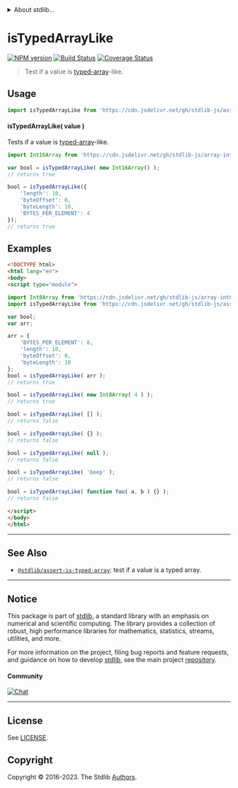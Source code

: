 <!--

@license Apache-2.0

Copyright (c) 2018 The Stdlib Authors.

Licensed under the Apache License, Version 2.0 (the "License");
you may not use this file except in compliance with the License.
You may obtain a copy of the License at

   http://www.apache.org/licenses/LICENSE-2.0

Unless required by applicable law or agreed to in writing, software
distributed under the License is distributed on an "AS IS" BASIS,
WITHOUT WARRANTIES OR CONDITIONS OF ANY KIND, either express or implied.
See the License for the specific language governing permissions and
limitations under the License.

-->


<details>
  <summary>
    About stdlib...
  </summary>
  <p>We believe in a future in which the web is a preferred environment for numerical computation. To help realize this future, we've built stdlib. stdlib is a standard library, with an emphasis on numerical and scientific computation, written in JavaScript (and C) for execution in browsers and in Node.js.</p>
  <p>The library is fully decomposable, being architected in such a way that you can swap out and mix and match APIs and functionality to cater to your exact preferences and use cases.</p>
  <p>When you use stdlib, you can be absolutely certain that you are using the most thorough, rigorous, well-written, studied, documented, tested, measured, and high-quality code out there.</p>
  <p>To join us in bringing numerical computing to the web, get started by checking us out on <a href="https://github.com/stdlib-js/stdlib">GitHub</a>, and please consider <a href="https://opencollective.com/stdlib">financially supporting stdlib</a>. We greatly appreciate your continued support!</p>
</details>

# isTypedArrayLike

[![NPM version][npm-image]][npm-url] [![Build Status][test-image]][test-url] [![Coverage Status][coverage-image]][coverage-url] <!-- [![dependencies][dependencies-image]][dependencies-url] -->

> Test if a value is [typed-array][mdn-typed-array]-like.



<section class="usage">

## Usage

```javascript
import isTypedArrayLike from 'https://cdn.jsdelivr.net/gh/stdlib-js/assert-is-typed-array-like@esm/index.mjs';
```

#### isTypedArrayLike( value )

Tests if a value is [typed-array][mdn-typed-array]-like.

```javascript
import Int16Array from 'https://cdn.jsdelivr.net/gh/stdlib-js/array-int16@esm/index.mjs';

var bool = isTypedArrayLike( new Int16Array() );
// returns true

bool = isTypedArrayLike({
    'length': 10,
    'byteOffset': 0,
    'byteLength': 10,
    'BYTES_PER_ELEMENT': 4
});
// returns true
```

</section>

<!-- /.usage -->

<section class="examples">

## Examples

<!-- eslint-disable no-restricted-syntax, no-empty-function, no-unused-vars -->

<!-- eslint no-undef: "error" -->

```html
<!DOCTYPE html>
<html lang="en">
<body>
<script type="module">

import Int8Array from 'https://cdn.jsdelivr.net/gh/stdlib-js/array-int8@esm/index.mjs';
import isTypedArrayLike from 'https://cdn.jsdelivr.net/gh/stdlib-js/assert-is-typed-array-like@esm/index.mjs';

var bool;
var arr;

arr = {
    'BYTES_PER_ELEMENT': 8,
    'length': 10,
    'byteOffset': 0,
    'byteLength': 10
};
bool = isTypedArrayLike( arr );
// returns true

bool = isTypedArrayLike( new Int8Array( 4 ) );
// returns true

bool = isTypedArrayLike( [] );
// returns false

bool = isTypedArrayLike( {} );
// returns false

bool = isTypedArrayLike( null );
// returns false

bool = isTypedArrayLike( 'beep' );
// returns false

bool = isTypedArrayLike( function foo( a, b ) {} );
// returns false

</script>
</body>
</html>
```

</section>

<!-- /.examples -->

<!-- Section for related `stdlib` packages. Do not manually edit this section, as it is automatically populated. -->

<section class="related">

* * *

## See Also

-   <span class="package-name">[`@stdlib/assert-is-typed-array`][@stdlib/assert/is-typed-array]</span><span class="delimiter">: </span><span class="description">test if a value is a typed array.</span>

</section>

<!-- /.related -->

<!-- Section for all links. Make sure to keep an empty line after the `section` element and another before the `/section` close. -->


<section class="main-repo" >

* * *

## Notice

This package is part of [stdlib][stdlib], a standard library with an emphasis on numerical and scientific computing. The library provides a collection of robust, high performance libraries for mathematics, statistics, streams, utilities, and more.

For more information on the project, filing bug reports and feature requests, and guidance on how to develop [stdlib][stdlib], see the main project [repository][stdlib].

#### Community

[![Chat][chat-image]][chat-url]

---

## License

See [LICENSE][stdlib-license].


## Copyright

Copyright &copy; 2016-2023. The Stdlib [Authors][stdlib-authors].

</section>

<!-- /.stdlib -->

<!-- Section for all links. Make sure to keep an empty line after the `section` element and another before the `/section` close. -->

<section class="links">

[npm-image]: http://img.shields.io/npm/v/@stdlib/assert-is-typed-array-like.svg
[npm-url]: https://npmjs.org/package/@stdlib/assert-is-typed-array-like

[test-image]: https://github.com/stdlib-js/assert-is-typed-array-like/actions/workflows/test.yml/badge.svg?branch=main
[test-url]: https://github.com/stdlib-js/assert-is-typed-array-like/actions/workflows/test.yml?query=branch:main

[coverage-image]: https://img.shields.io/codecov/c/github/stdlib-js/assert-is-typed-array-like/main.svg
[coverage-url]: https://codecov.io/github/stdlib-js/assert-is-typed-array-like?branch=main

<!--

[dependencies-image]: https://img.shields.io/david/stdlib-js/assert-is-typed-array-like.svg
[dependencies-url]: https://david-dm.org/stdlib-js/assert-is-typed-array-like/main

-->

[chat-image]: https://img.shields.io/gitter/room/stdlib-js/stdlib.svg
[chat-url]: https://app.gitter.im/#/room/#stdlib-js_stdlib:gitter.im

[stdlib]: https://github.com/stdlib-js/stdlib

[stdlib-authors]: https://github.com/stdlib-js/stdlib/graphs/contributors

[umd]: https://github.com/umdjs/umd
[es-module]: https://developer.mozilla.org/en-US/docs/Web/JavaScript/Guide/Modules

[deno-url]: https://github.com/stdlib-js/assert-is-typed-array-like/tree/deno
[umd-url]: https://github.com/stdlib-js/assert-is-typed-array-like/tree/umd
[esm-url]: https://github.com/stdlib-js/assert-is-typed-array-like/tree/esm
[branches-url]: https://github.com/stdlib-js/assert-is-typed-array-like/blob/main/branches.md

[stdlib-license]: https://raw.githubusercontent.com/stdlib-js/assert-is-typed-array-like/main/LICENSE

[mdn-typed-array]: https://developer.mozilla.org/en-US/docs/Web/JavaScript/Typed_arrays

<!-- <related-links> -->

[@stdlib/assert/is-typed-array]: https://github.com/stdlib-js/assert-is-typed-array/tree/esm

<!-- </related-links> -->

</section>

<!-- /.links -->
